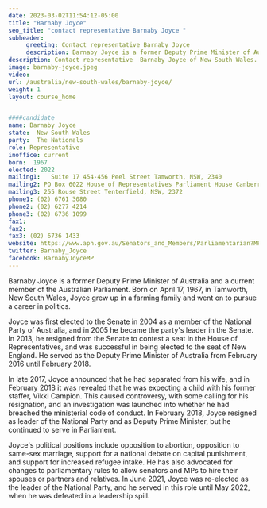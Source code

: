 ```yaml
---
date: 2023-03-02T11:54:12-05:00
title: "Barnaby Joyce"
seo_title: "contact representative Barnaby Joyce "
subheader:
     greeting: Contact representative Barnaby Joyce
     description: Barnaby Joyce is a former Deputy Prime Minister of Australia and a current member of the Australian Parliament. 
description: Contact representative  Barnaby Joyce of New South Wales. Contact information for  Barnaby Joyce includes email address, phone number, and mailing address.
image: barnaby-joyce.jpeg
video:
url: /australia/new-south-wales/barnaby-joyce/
weight: 1
layout: course_home


####candidate
name: Barnaby Joyce
state:	New South Wales
party:	The Nationals
role: Representative
inoffice: current
born:  1967
elected: 2022
mailing1:	Suite 17 454-456 Peel Street Tamworth, NSW, 2340
mailing2: PO Box 6022 House of Representatives Parliament House Canberra ACT 2600
mailing3: 255 Rouse Street Tenterfield, NSW, 2372
phone1: (02) 6761 3080
phone2: (02) 6277 4214
phone3: (02) 6736 1099
fax1:
fax2:
fax3: (02) 6736 1433
website: https://www.aph.gov.au/Senators_and_Members/Parliamentarian?MPID=e5d
twitter: Barnaby_Joyce
facebook: BarnabyJoyceMP
---
```



Barnaby Joyce is a former Deputy Prime Minister of Australia and a current member of the Australian Parliament. Born on April 17, 1967, in Tamworth, New South Wales, Joyce grew up in a farming family and went on to pursue a career in politics.

Joyce was first elected to the Senate in 2004 as a member of the National Party of Australia, and in 2005 he became the party's leader in the Senate. In 2013, he resigned from the Senate to contest a seat in the House of Representatives, and was successful in being elected to the seat of New England. He served as the Deputy Prime Minister of Australia from February 2016 until February 2018.

In late 2017, Joyce announced that he had separated from his wife, and in February 2018 it was revealed that he was expecting a child with his former staffer, Vikki Campion. This caused controversy, with some calling for his resignation, and an investigation was launched into whether he had breached the ministerial code of conduct. In February 2018, Joyce resigned as leader of the National Party and as Deputy Prime Minister, but he continued to serve in Parliament.

Joyce's political positions include opposition to abortion, opposition to same-sex marriage, support for a national debate on capital punishment, and support for increased refugee intake. He has also advocated for changes to parliamentary rules to allow senators and MPs to hire their spouses or partners and relatives. In June 2021, Joyce was re-elected as the leader of the National Party, and he served in this role until May 2022, when he was defeated in a leadership spill.